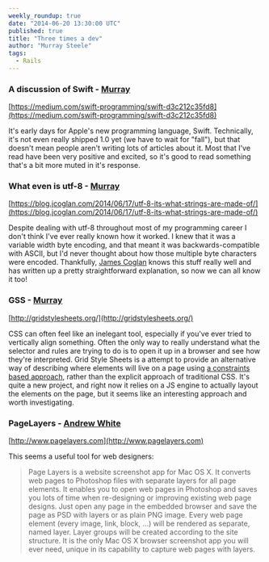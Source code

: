 ```yaml
---
weekly_roundup: true
date: "2014-06-20 13:30:00 UTC"
published: true
title: "Three times a dev"
author: "Murray Steele"
tags:
  - Rails
---
```


### A discussion of Swift - [Murray](/people#murray-steele)

[https://medium.com/swift-programming/swift-d3c212c35fd8](https://medium.com/swift-programming/swift-d3c212c35fd8)

It's early days for Apple's new programming language, Swift.  Technically, it's not even really shipped 1.0 yet (we have to wait for "fall"), but that doesn't mean people aren't writing lots of articles about it.  Most that I've read have been very positive and excited, so it's good to read something that's a bit more muted in it's response.

### What even is utf-8 - [Murray](/people#murray-steele)

[https://blog.jcoglan.com/2014/06/17/utf-8-its-what-strings-are-made-of/](https://blog.jcoglan.com/2014/06/17/utf-8-its-what-strings-are-made-of/)

Despite dealing with utf-8 throughout most of my programming career I don't think I've ever really known how it worked.  I knew that it was a variable width byte encoding, and that meant it was backwards-compatible with ASCII, but I'd never thought about how those multiple byte characters were encoded.  Thankfully, [James Coglan](http://jcoglan.com/) knows this stuff really well and has written up a pretty straightforward explanation, so now we can all know it too!

### GSS - [Murray](/people#murray-steele)

[http://gridstylesheets.org/](http://gridstylesheets.org/)

CSS can often feel like an inelegant tool, especially if you've ever tried to vertically align something.  Often the only way to really understand what the selector and rules are trying to do is to open it up in a browser and see how they're interpreted.  Grid Style Sheets is a attempt to provide an alternative way of describing where elements will live on a page using [a constraints based approach](http://www.cs.washington.edu/research/constraints/web/ccss-uwtr.pdf), rather than the explicit approach of traditional CSS.  It's quite a new project, and right now it relies on a JS engine to actually layout the elements on the page, but it seems like an interesting approach and worth investigating.

### PageLayers - [Andrew White](/people#andrew-white)

[http://www.pagelayers.com](http://www.pagelayers.com)

This seems a useful tool for web designers:

> Page Layers is a website screenshot app for Mac OS X. It converts web pages to
> Photoshop files with separate layers for all page elements. It enables you to open
> web pages in Photoshop and saves you lots of time when re-designing or improving
> existing web page designs. Just open any page in the embedded browser and save
> the page as PSD with layers or as plain PNG image. Every web page element (every
> image, link, block, ...) will be rendered as separate, named layer. Layer groups will be
> created according to the site structure. It is the only Mac OS X browser screenshot
> app you will ever need, unique in its capability to capture web pages with layers.
